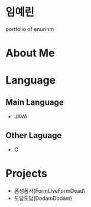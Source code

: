 # 임예린
portfolio of enurinm



# About Me



# Language  
## Main Language
- JAVA
## Other Laguage
- C



# Projects
- 폼생폼사(FormLiveFormDead)
- 도담도담(DodamDodam)

